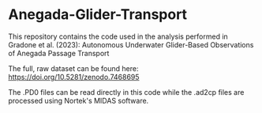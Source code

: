 # Anegada-Glider-Transport

This repository contains the code used in the analysis performed in Gradone et al. (2023): Autonomous Underwater Glider-Based Observations of Anegada Passage Transport

The full, raw dataset can be found here: https://doi.org/10.5281/zenodo.7468695

The .PD0 files can be read directly in this code while the .ad2cp files are processed using Nortek's MIDAS software.
